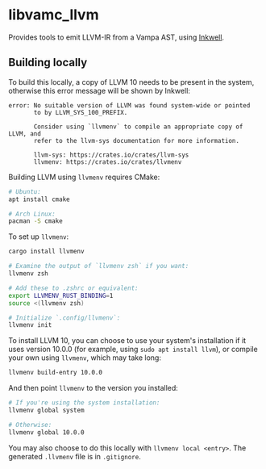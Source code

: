 # libvamc_llvm

Provides tools to emit LLVM-IR from a Vampa AST, using
[Inkwell](https://github.com/TheDan64/inkwell).

## Building locally

To build this locally, a copy of LLVM 10 needs to be present in the system,
otherwise this error message will be shown by Inkwell:

```
error: No suitable version of LLVM was found system-wide or pointed
       to by LLVM_SYS_100_PREFIX.

       Consider using `llvmenv` to compile an appropriate copy of LLVM, and
       refer to the llvm-sys documentation for more information.

       llvm-sys: https://crates.io/crates/llvm-sys
       llvmenv: https://crates.io/crates/llvmenv
```

Building LLVM using `llvmenv` requires CMake:

```sh
# Ubuntu:
apt install cmake

# Arch Linux:
pacman -S cmake
```

To set up `llvmenv`:

```sh
cargo install llvmenv

# Examine the output of `llvmenv zsh` if you want:
llvmenv zsh

# Add these to .zshrc or equivalent:
export LLVMENV_RUST_BINDING=1
source <(llvmenv zsh)

# Initialize `.config/llvmenv`:
llvmenv init
```

To install LLVM 10, you can choose to use your system's installation if it uses
version 10.0.0 (for example, using `sudo apt install llvm`), or compile your
own using `llvmenv`, which may take long:

```sh
llvmenv build-entry 10.0.0
```

And then point `llvmenv` to the version you installed:

```sh
# If you're using the system installation:
llvmenv global system

# Otherwise:
llvmenv global 10.0.0
```

You may also choose to do this locally with `llvmenv local <entry>`. The
generated `.llvmenv` file is in `.gitignore`.

